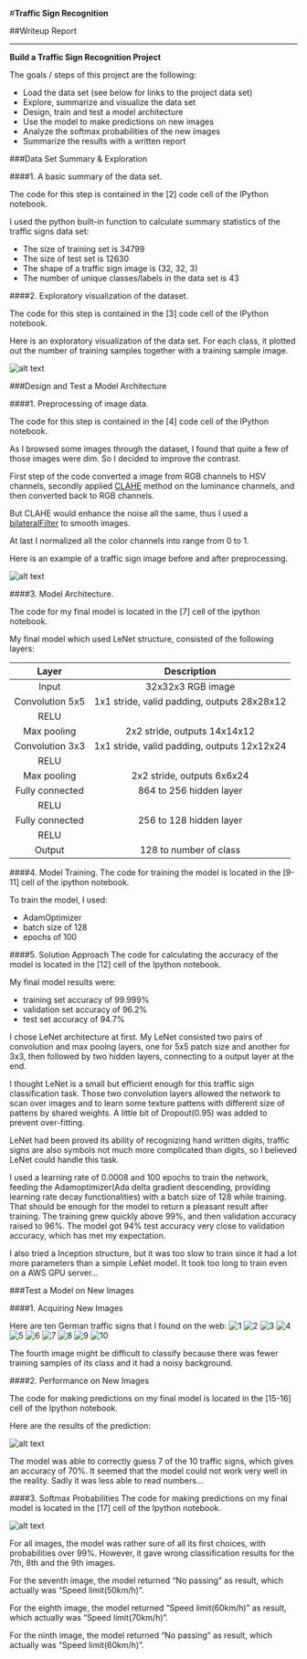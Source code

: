 #**Traffic Sign Recognition** 

##Writeup Report

---

**Build a Traffic Sign Recognition Project**

The goals / steps of this project are the following:
* Load the data set (see below for links to the project data set)
* Explore, summarize and visualize the data set
* Design, train and test a model architecture
* Use the model to make predictions on new images
* Analyze the softmax probabilities of the new images
* Summarize the results with a written report


[//]: # (Image References)

[image1]: ./images/visualization.png "Visualization"
[image2]: ./images/preprocess.png "Preprocess"
[image3]: ./images/pred_new_images.png "New images prediction"
[image4]: ./images/topk.png "New images Top K"


###Data Set Summary & Exploration

####1. A basic summary of the data set.

The code for this step is contained in the [2] code cell of the IPython notebook.

I used the python built-in function to calculate summary statistics of the traffic
signs data set:

* The size of training set is 34799
* The size of test set is 12630
* The shape of a traffic sign image is (32, 32, 3)
* The number of unique classes/labels in the data set is 43

####2. Exploratory visualization of the dataset.

The code for this step is contained in the [3] code cell of the IPython notebook.  

Here is an exploratory visualization of the data set.
For each class, it plotted out the number of training samples together with
a training sample image.

![alt text][image1]

###Design and Test a Model Architecture

####1. Preprocessing of image data.

The code for this step is contained in the [4] code cell of the IPython notebook.

As I browsed some images through the dataset, I found that quite a few of those images
were dim. So I decided to improve the contrast. 

First step of the code converted a image from RGB channels to HSV channels,
secondly applied [CLAHE](http://docs.opencv.org/3.1.0/d5/daf/tutorial_py_histogram_equalization.html)
method on the luminance channels, and then converted back to RGB channels.

But CLAHE would enhance the noise all the same, thus I used a [bilateralFilter](http://docs.opencv.org/3.1.0/d4/d86/group__imgproc__filter.html#ga9d7064d478c95d60003cf839430737ed)
to smooth images.

At last I normalized all the color channels into range from 0 to 1.

Here is an example of a traffic sign image before and after preprocessing.

![alt text][image2]

####3. Model Architecture.

The code for my final model is located in the [7] cell of the ipython notebook. 

My final model which used LeNet structure, consisted of the following layers:

| Layer         		|     Description	        					| 
|:---------------------:|:---------------------------------------------:| 
| Input         		| 32x32x3 RGB image   							| 
| Convolution 5x5     	| 1x1 stride, valid padding, outputs 28x28x12 	|
| RELU					|												|
| Max pooling	      	| 2x2 stride,  outputs 14x14x12 				|
| Convolution 3x3	    | 1x1 stride, valid padding, outputs 12x12x24	|
| RELU					|												|
| Max pooling	      	| 2x2 stride,  outputs 6x6x24 					|
| Fully connected		| 864 to 256 hidden layer     					|
| RELU					|												|
| Fully connected		| 256 to 128 hidden layer     					|
| RELU					|												|
| Output				| 128 to number of class      					|


####4. Model Training.
The code for training the model is located in the [9-11] cell of the ipython notebook. 

To train the model, I used:

* AdamOptimizer
* batch size of 128
* epochs of 100

####5. Solution Approach
The code for calculating the accuracy of the model is located in the [12] cell of the Ipython notebook.

My final model results were:
* training set accuracy of 99.999%
* validation set accuracy of 96.2%
* test set accuracy of 94.7%

I chose LeNet architecture at first. My LeNet consisted two pairs of convolution and max poolng layers,
one for 5x5 patch size and another for 3x3, then followed by two hidden layers,
connecting to a output layer at the end.

I thought LeNet is a small but efficient enough for this traffic sign classification
task.
Those two convolution layers allowed the network to scan over images 
and to learn some texture pattens with different size of pattens by shared weights.
A little bit of Dropout(0.95) was added to prevent over-fitting.

LeNet had been proved its ability of recognizing hand written digits, 
traffic signs are also symbols not much more complicated than digits,
so I believed LeNet could handle this task.

I used a learning rate of 0.0008 and 100 epochs to train the network,
feeding the Adamoptimizer(Ada delta gradient descending, providing 
learning rate decay functionalities) with a batch size of 128 while training.
That should be enough for the model to return a pleasant result after training.
The training grew quickly above 99%, and then validation accuracy raised to 96%.
The model got 94% test accuracy very close to validation accuracy, which has met
my expectation.

I also tried a Inception structure, but it was too slow to train since it had a lot
more parameters than a simple LeNet model. It took too long to train even on a
AWS GPU server...

###Test a Model on New Images

####1. Acquiring New Images

Here are ten German traffic signs that I found on the web:
![1](http://bicyclegermany.com/Images/Laws/Stop%20sign.jpg)
![2](http://media.gettyimages.com/photos/german-traffic-signs-picture-id459381059)
![3](https://is.alicdn.com/img/pb/312/820/215/1215820312_482.jpg)
![4](http://media.gettyimages.com/photos/german-traffic-signs-picture-id459381063)
![5](https://cdn.pixabay.com/photo/2016/06/08/01/41/traffic-sign-1443060__480.jpg)
![6](http://bicyclegermany.com/Images/Laws/100_1607.jpg)
![7](https://francetaste.files.wordpress.com/2016/03/speed-reminder.jpg)
![8](https://thumb1.shutterstock.com/display_pic_with_logo/3869111/362901644/stock-photo-german-speed-limit-sign-km-h-against-blue-sky-362901644.jpg)
![9](http://media.gettyimages.com/photos/german-traffic-signs-picture-id459381091)
![10](http://media.gettyimages.com/photos/german-traffic-signs-picture-id459381023)

The fourth image might be difficult to classify because there was fewer training samples
of its class and it had a  noisy background.

####2. Performance on New Images

The code for making predictions on my final model is located in the [15-16] cell of the Ipython notebook.

Here are the results of the prediction:

![alt text][image3]

The model was able to correctly guess 7 of the 10 traffic signs,
which gives an accuracy of 70%.
It seemed that the model could not work very well in the reality. Sadly it was less
able to read numbers...

####3. Softmax Probabilities
The code for making predictions on my final model is located in the [17] cell of the Ipython notebook.

![alt text][image4]

For all images, the model was rather sure of all its first choices,
with probabilities over 99%. However, it gave wrong classification results
for the 7th, 8th and the 9th images.

For the seventh image, the model returned “No passing” as result, which actually
was “Speed limit(50km/h)”.

For the eighth image, the model returned “Speed limit(60km/h)” as result, which actually
was “Speed limit(70km/h)”.

For the ninth image, the model returned “No passing” as result, which actually
was “Speed limit(60km/h)”.
